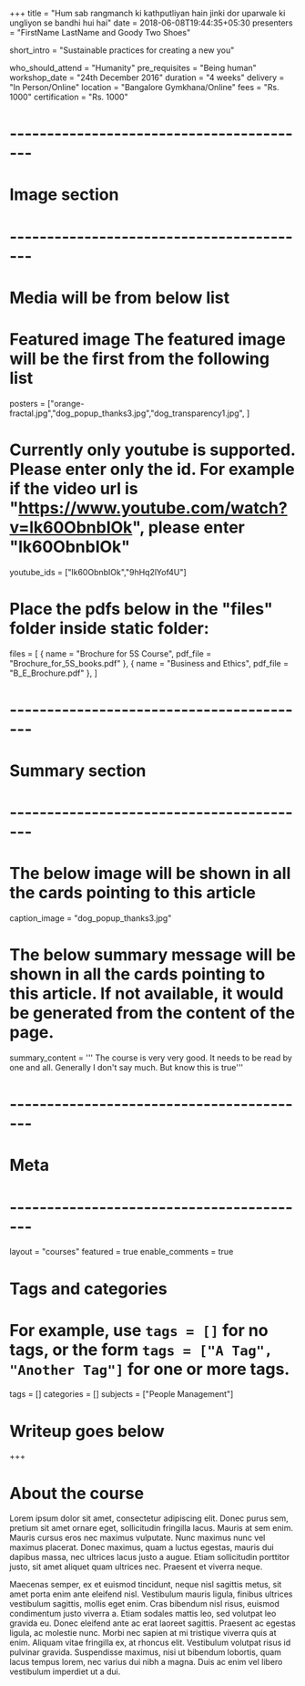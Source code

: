 +++
title = "Hum sab rangmanch ki kathputliyan hain jinki dor uparwale ki ungliyon se bandhi hui hai"
date = 2018-06-08T19:44:35+05:30
presenters = "FirstName LastName and Goody Two Shoes"

short_intro = "Sustainable practices for creating a new you"

who_should_attend = "Humanity"
pre_requisites = "Being human"
workshop_date = "24th December 2016"
duration = "4 weeks"
delivery = "In Person/Online"
location = "Bangalore Gymkhana/Online"
fees = "Rs. 1000"
certification = "Rs. 1000"

# -----------------------------------------
# Image section
# -----------------------------------------

# Media will be from below list
# Featured image The featured image will be the first from the following list
posters = ["orange-fractal.jpg","dog_popup_thanks3.jpg","dog_transparency1.jpg", ]

# Currently only youtube is supported. Please enter only the id. For example if the video url is "https://www.youtube.com/watch?v=lk60ObnbIOk", please enter "lk60ObnbIOk"
youtube_ids = ["lk60ObnbIOk","9hHq2lYof4U"]

# Place the pdfs below in the "files" folder inside static folder:
files = [
    { name = "Brochure for 5S Course", pdf_file = "Brochure_for_5S_books.pdf" },
    { name = "Business and Ethics", pdf_file = "B_E_Brochure.pdf" },
]
# -----------------------------------------
# Summary section
# -----------------------------------------

# The below image will be shown in all the cards pointing to this article
caption_image = "dog_popup_thanks3.jpg"
# The below summary message will be shown in all the cards pointing to this article. If not available, it would be generated from the content of the page.
summary_content = '''
The course is very very good. It needs to be read by one and all.
Generally I don't say much. But know this is true'''


# -----------------------------------------
# Meta
# -----------------------------------------

layout = "courses"
featured = true
enable_comments = true

# Tags and categories
# For example, use `tags = []` for no tags, or the form `tags = ["A Tag", "Another Tag"]` for one or more tags.
tags = []
categories = []
subjects = ["People Management"]

# Writeup goes below
+++
# About the course

Lorem ipsum dolor sit amet, consectetur adipiscing elit. Donec purus sem, pretium sit amet ornare eget, sollicitudin fringilla lacus. Mauris at sem enim. Mauris cursus eros nec maximus vulputate. Nunc maximus nunc vel maximus placerat. Donec maximus, quam a luctus egestas, mauris dui dapibus massa, nec ultrices lacus justo a augue. Etiam sollicitudin porttitor justo, sit amet aliquet quam ultrices nec. Praesent et viverra neque.

Maecenas semper, ex et euismod tincidunt, neque nisl sagittis metus, sit amet porta enim ante eleifend nisl. Vestibulum mauris ligula, finibus ultrices vestibulum sagittis, mollis eget enim. Cras bibendum nisl risus, euismod condimentum justo viverra a. Etiam sodales mattis leo, sed volutpat leo gravida eu. Donec eleifend ante ac erat laoreet sagittis. Praesent ac egestas ligula, ac molestie nunc. Morbi nec sapien at mi tristique viverra quis at enim. Aliquam vitae fringilla ex, at rhoncus elit. Vestibulum volutpat risus id pulvinar gravida. Suspendisse maximus, nisi ut bibendum lobortis, quam lacus tempus lorem, nec varius dui nibh a magna. Duis ac enim vel libero vestibulum imperdiet ut a dui.